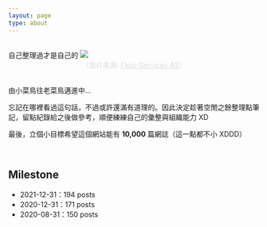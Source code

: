 ```yaml
---
layout: page
type: about
---
```


<br>

<div class="blockquote-center"> 
自己整理過才是自己的 
<img src="https://imgur.com/muzXxYz.jpg" class="full-image"/>
<center style="color:Gainsboro;">（圖片來源: <a href="https://www.flexi-services.no/artikler/flytteservice.html" style="color:Gainsboro;">Flexi-Services AS</a>）</center>
</div>

<br>

由小菜鳥往老菜鳥邁進中...


忘記在哪裡看過這句話，不過或許還滿有道理的。因此決定趁著空閒之餘整理點筆記，留點紀錄給之後做參考，順便練練自己的彙整與組織能力 XD

最後，立個小目標希望這個網站能有 **10,000** 篇網誌（這一點都不小 XDDD）

<br>

## Milestone
- 2021-12-31：194 posts
- 2020-12-31：171 posts
- 2020-08-31：150 posts

<br>
